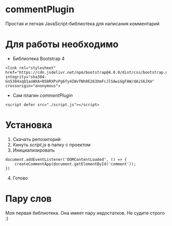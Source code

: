 # commentPlugin
Простая и легкая JavaScript-библиотека для написания комментарий
# Для работы необходимо
* Библиотека Bootstrap 4 
```
<link rel="stylesheet" href="https://cdn.jsdelivr.net/npm/bootstrap@4.0.0/dist/css/bootstrap.min.css" integrity="sha384-Gn5384xqQ1aoWXA+058RXPxPg6fy4IWvTNh0E263XmFcJlSAwiGgFAW/dAiS6JXm" crossorigin="anonymous">
```
* Сам плагин _commentPlugin_
```
<script defer src="./script.js"></script>
```
# Установка
1. Скачать репозиторий
2. Кинуть _script.js_ в папку с проектом
3. Инициализировать
```
document.addEventListener('DOMContentLoaded', () => {
    createCommentApp(document.getElementById('comment'));
})
```
4. Готово
# Пару слов
Моя первая библиотека. Она имеет пару недостатков. Не судите строго :)
